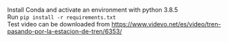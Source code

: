 Install Conda and activate an environment with python 3.8.5\
Run `pip install -r requirements.txt`\
Test video can be downloaded from https://www.videvo.net/es/video/tren-pasando-por-la-estacion-de-tren/6353/
